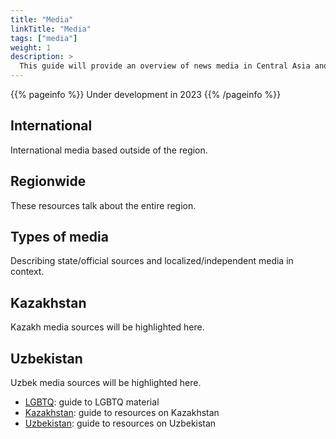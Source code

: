 ```yaml
---
title: "Media"
linkTitle: "Media"
tags: ["media"]
weight: 1
description: >
  This guide will provide an overview of news media in Central Asia and Mongolia.
---
```


{{% pageinfo %}}
  Under development in 2023
{{% /pageinfo %}}

## International

International media based outside of the region.

## Regionwide

These resources talk about the entire region.

## Types of media

Describing state/official sources and localized/independent media in context.

## Kazakhstan

Kazakh media sources will be highlighted here.

## Uzbekistan

Uzbek media sources will be highlighted here.

* [LGBTQ](/guides/lgbtq): guide to LGBTQ material
* [Kazakhstan](/guides/kazakhstan): guide to resources on Kazakhstan
* [Uzbekistan](/guides/uzbekistan): guide to resources on Uzbekistan


